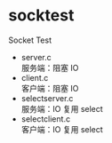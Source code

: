 # socktest
Socket Test

- server.c  
服务端：阻塞 IO
- client.c  
客户端：阻塞 IO
- selectserver.c  
服务端：IO 复用 select
- selectclient.c  
客户端：IO 复用 select
